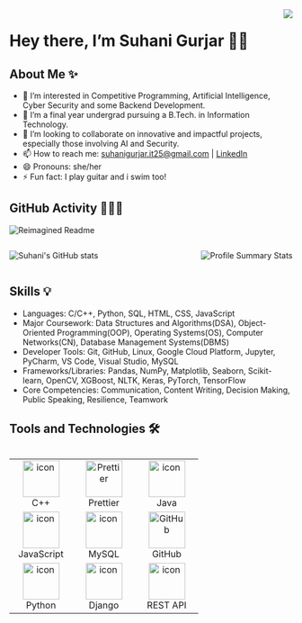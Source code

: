 <img align="right" src="https://visitor-badge.laobi.icu/badge?page_id=suhaanigurjar.suhaanigurjar"/>

# Hey there, I’m Suhani Gurjar 👋🏼   
    
## About Me ✨
- 👀 I’m interested in Competitive Programming, Artificial Intelligence, Cyber Security and some Backend Development.
- 🌱 I’m a final year undergrad pursuing a B.Tech. in Information Technology.
- 💞️ I’m looking to collaborate on innovative and impactful projects, especially those involving AI and Security.
- 📫 How to reach me: suhanigurjar.it25@gmail.com | [LinkedIn](https://www.linkedin.com/in/suhanigurjar)
- 😄 Pronouns: she/her
- ⚡ Fun fact: I play guitar and i swim too!

## GitHub Activity 👩🏻‍💻

![Reimagined Readme](https://myreadme.vercel.app/api/embed/suhaanigurjar?panels=toprepositories,toplanguages,commitgraph&bg_color=DEG,#000000,#240F85)

<div style="display: flex; justify-content: space-between;">
  
  ![Suhani's GitHub stats](https://github-readme-stats.vercel.app/api?username=suhaanigurjar&hide=stars,prs&show=reviews&show_icons=true&theme=ambient_gradient&rank_icon=github&hide_border=true)
  
  ![Profile Summary Stats](https://github-profile-summary-cards.vercel.app/api/cards/stats?username=suhaanigurjar&theme=graywhite)
  
</div>

## Skills 💡
* Languages: C/C++, Python, SQL, HTML, CSS, JavaScript
* Major Coursework: Data Structures and Algorithms(DSA), Object-Oriented Programming(OOP), Operating Systems(OS), Computer Networks(CN), Database Management Systems(DBMS)
* Developer Tools: Git, GitHub, Linux, Google Cloud Platform, Jupyter, PyCharm, VS Code, Visual Studio, MySQL
* Frameworks/Libraries: Pandas, NumPy, Matplotlib, Seaborn, Scikit-learn, OpenCV, XGBoost, NLTK, Keras, PyTorch, TensorFlow
* Core Competencies: Communication, Content Writing, Decision Making, Public Speaking, Resilience, Teamwork

## Tools and Technologies 🛠

<table align="left">
  
  <tr>
   <td align="center" width="96">
      <img src="https://techstack-generator.vercel.app/cpp-icon.svg" alt="icon" width="65" height="65" /><br>C++
    </td>
   <td align="center" width="96">
        <img src="https://techstack-generator.vercel.app/prettier-icon.svg" width="65" height="65" alt="Prettier" /><br>Prettier
    </td>
    <td align="center" width="96">
      <img src="https://techstack-generator.vercel.app/java-icon.svg" alt="icon" width="65" height="65" /><br>Java
    </td>
    <tr>
    
   <td align="center" width="96">
     <img src="https://techstack-generator.vercel.app/js-icon.svg" alt="icon" width="65" height="65" /><br>JavaScript
    </td>
    <td align="center" width="96">
        <img src="https://techstack-generator.vercel.app/mysql-icon.svg" alt="icon" width="65" height="65" /><br>MySQL
   </td>
    <td align="center" width="96">
        <img src="https://techstack-generator.vercel.app/github-icon.svg" width="65" height="65" alt="GitHub" /><br>GitHub
    </td>
  </tr>
    
  </tr>
  <tr>
   <td align="center" width="96">
      <img src="https://techstack-generator.vercel.app/python-icon.svg" alt="icon" width="65" height="65" /><br>Python
    </td>
    <td align="center" width="96">
       <img src="https://techstack-generator.vercel.app/django-icon.svg" alt="icon" width="65" height="65" /><br>Django
    </td>
   <td align="center" width="96">
      <img src="https://techstack-generator.vercel.app/restapi-icon.svg" alt="icon" width="65" height="65" /><br>REST API
    </td>
  </tr>
</table>

<!---
suhaanigurjar/suhaanigurjar is a ✨ special ✨ repository because its `README.md` (this file) appears on your GitHub profile.
You can click the Preview link to take a look at your changes.  --->







<!---## GitHub Stats ⚡️--->
<!---[](https://github.com/suhaanigurjar/suhaanigurjar/blob/main/asci_page-0001.jpg)--->
<!---<img src="https://github-readme-streak-stats.herokuapp.com/?user=suhaanigurjar&theme=tokyonight" alt="mystreak"/>--->



<!---<img src="https://ionicabizau.github.io/github-profile-languages/api.html?suhaanigurjar" />--->

<!--<img src="http://github-profile-summary-cards.vercel.app/api/cards/repos-per-language?username=suhaanigurjar&theme=2077"/>-->
<!---<img src="http://github-profile-summary-cards.vercel.app/api/cards/most-commit-language?username=suhaanigurjar&theme=2077"/>--->

<!--<img src="http://github-profile-summary-cards.vercel.app/api/cards/productive-time?username=suhaanigurjar&theme=2077&utcOffset=+5.30"/>--> <!--this one works, bas abhi no space so commented out-->


<!---<img src="https://denvercoder1-github-readme-stats.vercel.app/api?username=suhaanigurjar&show_icons=true&count_private=true&theme=react&border_color=7F3FBF&bg_color=0D1117&title_color=F85D7F&icon_color=F8D866" height="192px" width="49.5%"/>--->
  

<p>
  <!---<img src="http://github-profile-summary-cards.vercel.app/api/cards/profile-details?username=suhaanigurjar&theme=github" alt="Profile Details" style="width:66%; display:inline-block;">--->
  <!---<img src="http://github-profile-summary-cards.vercel.app/api/cards/stats?username=suhaanigurjar&theme=github" alt="Stats" style="width:32%; display:inline-block;">--->




<!---<img src="https://github.com/suhaanigurjar/suhaanigurjar/blob/main/abc (1).jpg"/>--->
